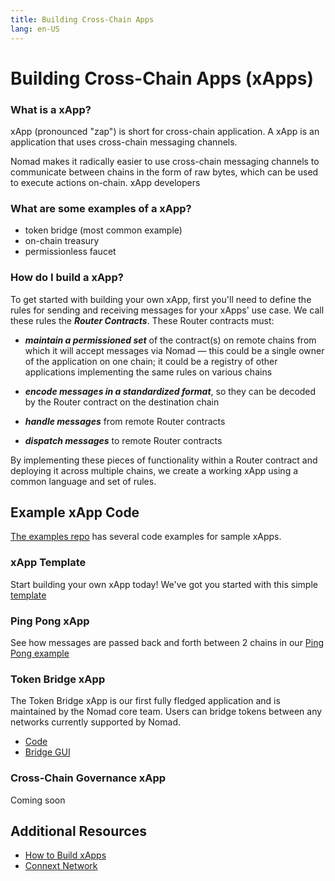 ```yaml
---
title: Building Cross-Chain Apps
lang: en-US
---
```


# Building Cross-Chain Apps (xApps)

### What is a xApp?

xApp (pronounced "zap") is short for cross-chain application. A xApp is an application that uses cross-chain messaging channels.

Nomad makes it radically easier to use cross-chain messaging channels to communicate between chains in the form of raw bytes, which can be used to execute actions on-chain. xApp developers

### What are some examples of a xApp?
- token bridge (most common example)
- on-chain treasury
- permissionless faucet

### How do I build a xApp?

To get started with building your own xApp, first you'll need to define the rules for sending and receiving messages for your xApps' use case. We call these rules the ***Router Contracts***. These Router contracts must:

- ***maintain a permissioned set*** of the contract(s) on remote chains from which it will accept messages via Nomad — this could be a single owner of the application on one chain; it could be a registry of other applications implementing the same rules on various chains

- ***encode messages in a standardized format***, so they can be decoded by the Router contract on the destination chain

- ***handle messages*** from remote Router contracts

- ***dispatch messages*** to remote Router contracts

By implementing these pieces of functionality within a Router contract and deploying it across multiple chains, we create a working xApp using a common language and set of rules.

## Example xApp Code

[The examples repo](https://github.com/nomad-xyz/examples) has several code examples for sample xApps.

### xApp Template

Start building your own xApp today! We've got you started with this simple [template](https://github.com/nomad-xyz/examples/tree/main/packages/xapp-example/contracts/xapp-template)

### Ping Pong xApp

See how messages are passed back and forth between 2 chains in our [Ping Pong example](https://github.com/nomad-xyz/examples/tree/main/packages/xapp-example/contracts/ping-pong)

### Token Bridge xApp

The Token Bridge xApp is our first fully fledged application and is maintained by the Nomad core team. Users can bridge tokens between any networks currently supported by Nomad.

 - [Code](https://github.com/nomad-xyz/monorepo/tree/main/packages/contracts-bridge)
 - [Bridge GUI](https://app.nomad.xyz/)

### Cross-Chain Governance xApp

Coming soon

## Additional Resources

- [How to Build xApps](https://www.youtube.com/watch?v=E_zhTRsxWtw)
- [Connext Network](https://docs.connext.network/)